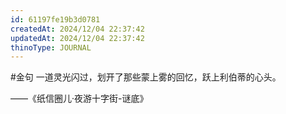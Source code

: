 ```yaml
---
id: 61197fe19b3d0781
createdAt: 2024/12/04 22:37:42
updatedAt: 2024/12/04 22:37:42
thinoType: JOURNAL
---
```

#金句 一道灵光闪过，划开了那些蒙上雾的回忆，跃上利伯蒂的心头。

——《纸信圈儿·夜游十字街-谜底》